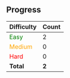 ## Progress

| Difficulty | Count |
| ---------- | ----- |
| <span style="color:green">Easy</span>       | 2 |
| <span style="color:orange">Medium</span>     | 0 |
| <span style="color:red">Hard</span>       | 0 |
| **Total**  | **2** |
